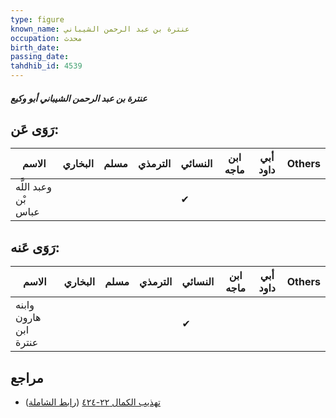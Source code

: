 ```yaml
---
type: figure
known_name: عنترة بن عبد الرحمن الشيباني
occupation: محدث
birth_date:
passing_date:
tahdhib_id: 4539
---
```

##### عنترة بن عبد الرحمن الشيباني أبو وكيع

## رَوَى عَن:
| الاسم                | البخاري | مسلم | الترمذي | النسائي | ابن ماجه | أبي داود | Others |
| -------------------- | ------- | ---- | ------- | ------- | -------- | -------- | ------ |
| وعبد اللَّه بْن عباس |         |      |         | ✔       |          |          |        |
## رَوَى عَنه:
| الاسم                 | البخاري | مسلم | الترمذي | النسائي | ابن ماجه | أبي داود | Others |
| --------------------- | ------- | ---- | ------- | ------- | -------- | -------- | ------ |
| وابنه هارون ابن عنترة |         |      |         | ✔       |          |          |        |
## مراجع
- [تهذيب الكمال ٢٢-٤٢٤](obsidian://open?vault=Tahdhib-al-Kamal&file=Figures/٤٥٣٩-عنترة%20بن%20عبد%20الرحمن%20الشيباني%20أبو%20وكيع) ([رابط الشاملة](https://shamela.ws/book/3722/11677))